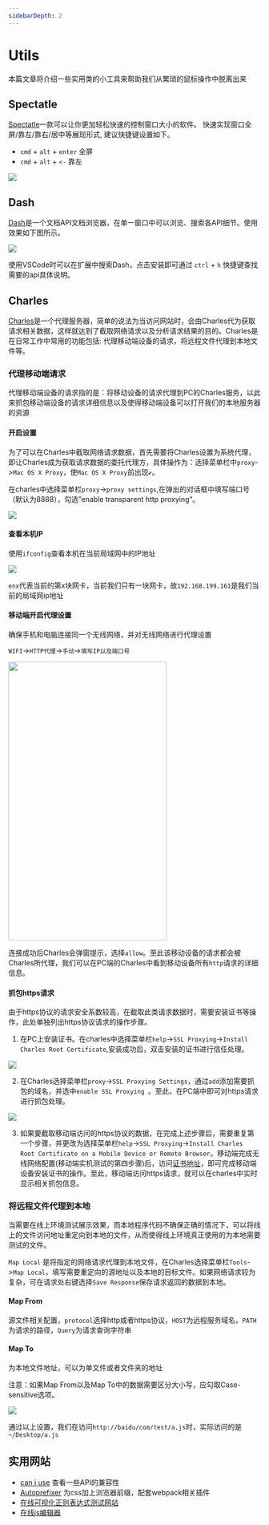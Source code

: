 ```yaml
---
sidebarDepth: 2
---
```


# Utils

本篇文章将介绍一些实用类的小工具来帮助我们从繁琐的鼠标操作中脱离出来

## Spectatle

[Spectatle](https://www.spectacleapp.com/)一款可以让你更加轻松快速的控制窗口大小的软件。
快速实现窗口全屏/靠左/靠右/居中等展现形式, 建议快捷键设置如下。  

- `cmd` + `alt` + `enter` 全屏  
- `cmd` + `alt` + `<-` 靠左

![](https://gw.alicdn.com/tfs/TB1ESaBXG67gK0jSZFHXXa9jVXa-1224-1066.jpg)

## Dash

[Dash](https://kapeli.com/dash)是一个文档API文档浏览器，在单一窗口中可以浏览、搜索各API细节。使用效果如下图所示。

![](https://img.alicdn.com/tfs/TB1xPgeXNv1gK0jSZFFXXb0sXXa-1820-1206.png)

使用VSCode时可以在扩展中搜索Dash，点击安装即可通过 `ctrl` + `h` 快捷键查找需要的api具体说明。

## Charles

[Charles](https://www.charlesproxy.com)是一个代理服务器，简单的说法为当访问网站时，会由Charles代为获取请求相关数据，这样就达到了截取网络请求以及分析请求结果的目的。Charles是在日常工作中常用的功能包括: 代理移动端设备的请求，将远程文件代理到本地文件等。

### 代理移动端请求

代理移动端设备的请求指的是：将移动设备的请求代理到PC的Charles服务，以此来抓包移动端设备的请求详细信息以及使得移动端设备可以打开我们的本地服务器的资源

#### 开启设置

为了可以在Charles中截取网络请求数据，首先需要将Charles设置为系统代理，即让Charles成为获取请求数据的委托代理方，具体操作为：选择菜单栏中`proxy`->`Mac OS X Proxy`，使`Mac OS X Proxy`前出现`✔️`。

在charles中选择菜单栏`proxy`->`proxy settings`,在弹出的对话框中填写端口号（默认为8888），勾选”enable transparent http proxying“。	

![](https://img.alicdn.com/tfs/TB1.bFMaeH2gK0jSZFEXXcqMpXa-1172-1004.png)

#### 查看本机IP

使用`ifconfig`查看本机在当前局域网中的IP地址

![](https://gw.alicdn.com/tfs/TB1490_ahD1gK0jSZFyXXciOVXa-1444-858.jpg)

`enx`代表当前的第x块网卡，当前我们只有一块网卡，故`192.168.199.161`是我们当前的局域网ip地址

#### 移动端开启代理设置

确保手机和电脑连接同一个无线网络，并对无线网络进行代理设置

`WIFI`->`HTTP代理`->`手动`->`填写IP以及端口号`

<img src="https://gw.alicdn.com/tfs/TB1rXl.aeP2gK0jSZFoXXauIVXa-750-1334.jpg"  style="height:556px; width:316px;">

连接成功后Charles会弹窗提示，选择`allow`。至此该移动设备的请求都会被Charles所代理，我们可以在PC端的Charles中看到移动设备所有`http`请求的详细信息。

#### 抓包https请求

由于https协议的请求安全系数较高，在截取此类请求数据时，需要安装证书等操作，此处单独列出https协议请求的操作步骤。

1. 在PC上安装证书。在charles中选择菜单栏`help`->`SSL Proxying`->`Install Charles Root Certificate`,安装成功后，双击安装的证书进行信任处理。

![](https://img.alicdn.com/tfs/TB16ONTabj1gK0jSZFuXXcrHpXa-1478-930.png)

2. 在Charles选择菜单栏`proxy`->`SSL Proxying Settings`，通过`add`添加需要抓包的域名，并选中`enable SSL Proxying `。至此，在PC端中即可对https请求进行抓包处理。

![](https://gw.alicdn.com/tfs/TB1MrR.aeL2gK0jSZPhXXahvXXa-1482-1102.jpg)

3. 如果要截取移动端访问的https协议的数据，在完成上述步骤后，需要重复第一个步骤，并更改为选择菜单栏`help`->`SSL Proxying`->`Install Charles Root Certificate on a Mobile Device or Remote Browser`。移动端完成无线网络配置(移动端实机测试的第四步骤)后，访问[证书地址](http://charlesproxy.com/getssl)，即可完成移动端设备安装证书的操作。至此，移动端访问https请求，就可以在charles中实时显示相关抓包信息。

### 将远程文件代理到本地

当需要在线上环境测试展示效果，而本地程序代码不确保正确的情况下，可以将线上的文件访问地址重定向到本地的文件，从而使得线上环境真正使用的为本地需要测试的文件。

`Map Local` 是将指定的网络请求代理到本地文件，在Charles选择菜单栏`Tools`->`Map Local`，填写需要重定向的源地址以及本地的目标文件。如果网络请求较为复杂，可在请求处右键选择`Save Response`保存请求返回的数据到本地。

#### Map From

源文件相关配置，`protocol`选择http或者https协议，`HOST`为远程服务域名，`PATH`为请求的路径，`Query`为请求查询字符串

#### Map To

为本地文件地址，可以为单文件或者文件夹的地址

注意：如果Map From以及Map To中的数据需要区分大小写，应勾取Case-sensitive选项。

![](https://gw.alicdn.com/tfs/TB1gC1XakL0gK0jSZFtXXXQCXXa-936-838.jpg)

通过以上设置，我们在访问`http://baidu/com/test/a.js`时，实际访问的是`~/Desktop/a.js`

## 实用网站

- [can i use](https://caniuse.com/) 查看一些API的兼容性  
- [Autoprefixer](https://autoprefixer.github.io/) 为css加上浏览器前缀，配套webpack相关插件  
- [在线可视化正则表达式测试网站](https://regexper.com)  
- [在线js编辑器](https://jsfiddle.net/) 
